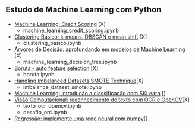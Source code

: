 ## Estudo de Machine Learning com Python

- [Machine Learning: Credit Scoring](https://cursos.alura.com.br/course/machine-learning-credit-scoring) [X]
	- machine_learning_credit_scoring.ipynb
- [Clustering Básico: k-means, DBSCAN e mean shift](https://cursos.alura.com.br/course/clustering-dados-sem-classificacao) [X]
	- clustering_basico.ipynb
- [Árvores de Decisão: aprofundando em modelos de Machine Learning](https://cursos.alura.com.br/course/arvores-decisao-aprofundando-modelos-machine-learning) [X]
	- machine_learning_decision_tree.ipynb
- [Boruta - auto feature selection](https://towardsdatascience.com/boruta-explained-the-way-i-wish-someone-explained-it-to-me-4489d70e154a) [X]
	- boruta.ipynb
- [Handling Imbalanced Datasets SMOTE Technique](https://www.youtube.com/watch?v=dkXB8HH_4-k&ab_channel=DataMites)[X]
	- imbalance_dataset_smote.ipynb
- [Machine Learning: introdução a classificação com SKLearn](https://cursos.alura.com.br/course/machine-learning-introducao-a-classificacao-com-sklearn) []
- [Visão Computacional: reconhecimento de texto com OCR e OpenCV](https://cursos.alura.com.br/course/visao-computacional-reconhecimento-texto-ocr-opencv)[X]
	- texto_ocr_opencv.ipynb
	- desafio_orc.ipynb
- [Regressão: implemente uma rede neural com numpy](https://cursos.alura.com.br/course/rede-neural-numpy)[]
